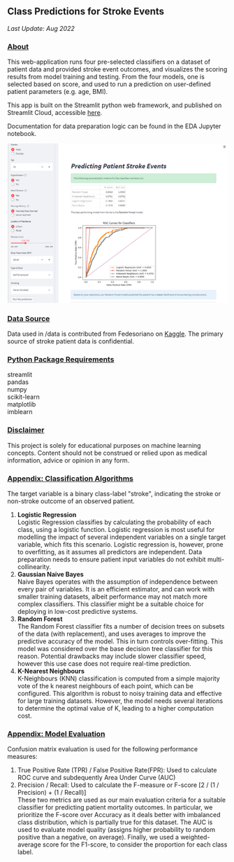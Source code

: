 ## Class Predictions for Stroke Events
_Last Update: Aug 2022_

### <ins>About</ins>
This web-application runs four pre-selected classifiers on a dataset of patient data and provided stroke event outcomes, and visualizes the scoring results from model training and testing. From the four models, one is selected based on score, and used to run a prediction on user-defined patient parameters (e.g. age, BMI).

This app is built on the Streamlit python web framework, and published on Streamlit Cloud, accessible [here](https://jasonlimcp-classifier-streamlit-app-il6dwj.streamlitapp.com/).

Documentation for data preparation logic can be found in the EDA Jupyter notebook.

![Image of Streamlit App](src/image/screencap.png)

### <ins>Data Source</ins>
Data used in /data is contributed from Fedesoriano on [Kaggle](https://www.kaggle.com/datasets/fedesoriano/stroke-prediction-dataset). The primary source of stroke patient data is confidential.

### <ins>Python Package Requirements</ins>
streamlit<br>
pandas<br>
numpy<br>
scikit-learn<br>
matplotlib<br>
imblearn<br>

### <ins>Disclaimer</ins>
This project is solely for educational purposes on machine learning concepts. Content should not be construed or relied upon as medical information, advice or opinion in any form.

### <ins>Appendix: Classification Algorithms</ins>
The target variable is a binary class-label "stroke", indicating the stroke or non-stroke outcome of an observed patient.
1. **Logistic Regression**
<br>Logistic Regression classifies by calculating the probability of each class, using a logistic function. Logistic regression is most useful for modelling the impact of several independent variables on a single target variable, which fits this scenario. Logistic regression is, however, prone to overfitting, as it assumes all predictors are independent. Data preparation needs to ensure patient input variables do not exhibit multi-collinearity.
2. **Gaussian Naive Bayes**
<br>Naive Bayes operates with the assumption of independence between every pair of variables. It is an efficient estimator, and can work with smaller training datasets, albeit performance may not match more complex classifiers. This classifier might be a suitable choice for deploying in low-cost predictive systems.
3. **Random Forest**
<br>The Random Forest classifier fits a number of decision trees on subsets of the data (with replacement), and uses averages to improve the predictive accuracy of the model. This in turn controls over-fitting. This model was considered over the base decision tree classifier for this reason. Potential drawbacks may include slower classifier speed, however this use case does not require real-time prediction.
6. **K-Nearest Neighbours**
<br>K-Neighbours (KNN) classification is computed from a simple majority vote of the k nearest neighbours of each point, which can be configured. This algorithm is robust to noisy training data and effective for large training datasets. However, the model needs several iterations to determine the optimal value of K, leading to a higher computation cost.<br>

### <ins>Appendix: Model Evaluation</ins>
Confusion matrix evaluation is used for the following performance measures:
1. True Positive Rate (TPR) / False Positive Rate(FPR): Used to calculate ROC curve and subdequently Area Under Curve (AUC)
2. Precision / Recall: Used to calculate the F-measure or F-score [2 / (1 / Precision) + (1 / Recall)]
<br> These two metrics are used as our main evaluation criteria for a suitable classifier for predicting patient mortality outcomes. In particular, we prioritize the F-score over Accuracy as it deals better with imbalanced class distribution, which is partially true for this dataset. The AUC is used to evaluate model quality (assigns higher probability to random positive than a negative, on average). Finally, we used a weighted-average score for the F1-score, to consider the proportion for each class label.
